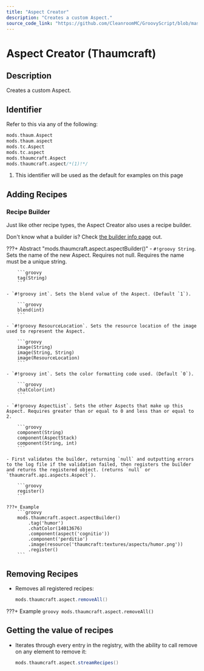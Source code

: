 ```yaml
---
title: "Aspect Creator"
description: "Creates a custom Aspect."
source_code_link: "https://github.com/CleanroomMC/GroovyScript/blob/master/src/main/java/com/cleanroommc/groovyscript/compat/mods/thaumcraft/aspect/Aspect.java"
---
```


# Aspect Creator (Thaumcraft)

## Description

Creates a custom Aspect.

## Identifier

Refer to this via any of the following:

```groovy hl_lines="6"
mods.thaum.Aspect
mods.thaum.aspect
mods.tc.Aspect
mods.tc.aspect
mods.thaumcraft.Aspect
mods.thaumcraft.aspect/*(1)!*/
```

1. This identifier will be used as the default for examples on this page

## Adding Recipes

### Recipe Builder

Just like other recipe types, the Aspect Creator also uses a recipe builder.

Don't know what a builder is? Check [the builder info page](../../../groovy/builder.md) out.

???+ Abstract "mods.thaumcraft.aspect.aspectBuilder()"
    - `#!groovy String`. Sets the name of the new Aspect. Requires not null. Requires the name must be a unique string.

        ```groovy
        tag(String)
        ```

    - `#!groovy int`. Sets the blend value of the Aspect. (Default `1`).

        ```groovy
        blend(int)
        ```

    - `#!groovy ResourceLocation`. Sets the resource location of the image used to represent the Aspect.

        ```groovy
        image(String)
        image(String, String)
        image(ResourceLocation)
        ```

    - `#!groovy int`. Sets the color formatting code used. (Default `0`).

        ```groovy
        chatColor(int)
        ```

    - `#!groovy AspectList`. Sets the other Aspects that make up this Aspect. Requires greater than or equal to 0 and less than or equal to 2.

        ```groovy
        component(String)
        component(AspectStack)
        component(String, int)
        ```

    - First validates the builder, returning `null` and outputting errors to the log file if the validation failed, then registers the builder and returns the registered object. (returns `null` or `thaumcraft.api.aspects.Aspect`).

        ```groovy
        register()
        ```

    ???+ Example
        ```groovy
        mods.thaumcraft.aspect.aspectBuilder()
            .tag('humor')
            .chatColor(14013676)
            .component(aspect('cognitio'))
            .component('perditio')
            .image(resource('thaumcraft:textures/aspects/humor.png'))
            .register()
        ```



## Removing Recipes

- Removes all registered recipes:

    ```groovy
    mods.thaumcraft.aspect.removeAll()
    ```

???+ Example
    ```groovy
    mods.thaumcraft.aspect.removeAll()
    ```

## Getting the value of recipes

- Iterates through every entry in the registry, with the ability to call remove on any element to remove it:

    ```groovy
    mods.thaumcraft.aspect.streamRecipes()
    ```
